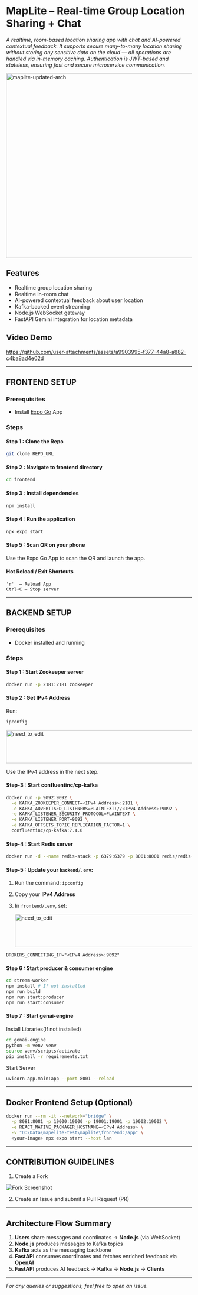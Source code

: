 # MapLite – Real‑time Group Location Sharing + Chat

*A realtime, room-based location sharing app with chat and AI-powered contextual feedback. It supports secure many-to-many location sharing without storing any sensitive data on the cloud — all operations are handled via in-memory caching. Authentication is JWT-based and stateless, ensuring fast and secure microservice communication.*

<img width="840" height="500" alt="maplite-updated-arch" src="https://github.com/user-attachments/assets/103b289c-e3b0-42fe-a0f2-f58bd9b01141" />


## Features

* Realtime group location sharing
* Realtime in-room chat
* AI-powered contextual feedback about user location
* Kafka-backed event streaming
* Node.js WebSocket gateway
* FastAPI Gemini integration for location metadata

## Video Demo

https://github.com/user-attachments/assets/a9903995-f377-44a8-a882-c4ba8ad4e02d

---

## FRONTEND SETUP

### Prerequisites

* Install [Expo Go](https://expo.dev/go) App

### Steps

#### Step 1 : Clone the Repo

```bash
git clone REPO_URL
```

#### Step 2 : Navigate to frontend directory

```bash
cd frontend
```
#### Step 3 : Install dependencies

```bash
npm install
```
#### Step 4 : Run the application

```bash
npx expo start
```

#### Step 5 : Scan QR on your phone

Use the Expo Go App to scan the QR and launch the app.

#### Hot Reload / Exit Shortcuts

```
'r'  – Reload App
Ctrl+C – Stop server
```

---

## BACKEND SETUP

### Prerequisites

* Docker installed and running

### Steps

#### Step 1 : Start Zookeeper server

```bash
docker run -p 2181:2181 zookeeper
```

#### Step 2 : Get IPv4 Address

Run:

```bash
ipconfig
```
<img width="696" height="90" alt="need_to_edit" src="https://github.com/user-attachments/assets/0ea3df1e-420b-4bad-a987-db574da8cfaa" />


Use the IPv4 address in the next step.

#### Step-3 : Start confluentinc/cp-kafka

```bash
docker run -p 9092:9092 \
  -e KAFKA_ZOOKEEPER_CONNECT=<IPv4 Address>:2181 \
  -e KAFKA_ADVERTISED_LISTENERS=PLAINTEXT://<IPv4 Address>:9092 \
  -e KAFKA_LISTENER_SECURITY_PROTOCOL=PLAINTEXT \
  -e KAFKA_LISTENER_PORT=9092 \
  -e KAFKA_OFFSETS_TOPIC_REPLICATION_FACTOR=1 \
  confluentinc/cp-kafka:7.4.0
```
#### Step-4 : Start Redis server

```bash
docker run -d --name redis-stack -p 6379:6379 -p 8001:8001 redis/redis-stack:latest
```

#### Step-5 : Update your `backend/.env`:

1. Run the command: `ipconfig`
2. Copy your **IPv4 Address**
3. In `frontend/.env`, set:

    <img width="696" height="90" alt="need_to_edit" src="https://github.com/user-attachments/assets/0ea3df1e-420b-4bad-a987-db574da8cfaa" />

  ```env
  BROKERS_CONNECTING_IP="<IPv4 Address>:9092"
  ```

#### Step 6 : Start producer & consumer engine

```bash
cd stream-worker
npm install # If not installed
npm run build
npm run start:producer
npm run start:consumer
```


#### Step 7 : Start genai-engine

Install Libraries(If not installed)

```bash
cd genai-engine
python -m venv venv
source venv/scripts/activate
pip install -r requirements.txt
```

Start Server
```bash
uvicorn app.main:app --port 8001 --reload
```

---

## Docker Frontend Setup (Optional)

```bash
docker run --rm -it --network="bridge" \
  -p 8081:8081 -p 19000:19000 -p 19001:19001 -p 19002:19002 \
  -e REACT_NATIVE_PACKAGER_HOSTNAME=<IPv4 Address> \
  -v "D:\Data\mapelite-test\maplite\frontend:/app" \
  <your-image> npx expo start --host lan
```

---

## CONTRIBUTION GUIDELINES

1. Create a Fork

![Fork Screenshot](https://github.com/user-attachments/assets/f216e854-db60-4e13-ac9c-efdda0549e6f)

2. Create an Issue and submit a Pull Request (PR)

---

## Architecture Flow Summary

1. **Users** share messages and coordinates → **Node.js** (via WebSocket)
2. **Node.js** produces messages to Kafka topics
3. **Kafka** acts as the messaging backbone
4. **FastAPI** consumes coordinates and fetches enriched feedback via **OpenAI**
5. **FastAPI** produces AI feedback → **Kafka** → **Node.js** → **Clients**

---

*For any queries or suggestions, feel free to open an issue.*

